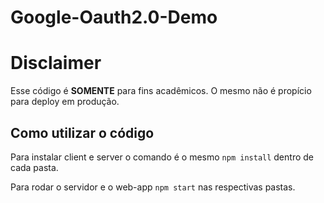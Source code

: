 # **Google-Oauth2.0-Demo**

# Disclaimer
Esse código é **SOMENTE** para fins acadêmicos. O mesmo não é propício para deploy em produção.

## Como utilizar o código
Para instalar client e server o comando é o mesmo ``npm install`` dentro de cada pasta.

Para rodar o servidor e o web-app ``npm start`` nas respectivas pastas.
